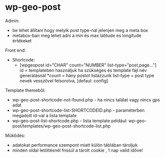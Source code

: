 # wp-geo-post

Admin:
- be lehet állítani hogy melyik post type-nál jelenjen meg a meta box
- metabox-ban meg lehet adni a min és max latitude es longitude értékeket

Front end:
- Shortcode:
    - [wpgeopost id="CHAR" count="NUMBER" list-type="post,page..."]
    id = templateben használjuk ha szükséges és template fájl név generálásnál
    *count = hány postot listázzunk
    list-type = post type nevek vesszővel felsorolva, [defaul: config]


Template themeből:
- wp-geo-post-shortcode-not-found.php - ha nincs találat vagy nincs gps adat
- wp-geo-post-shortcode-list-SHORTCODEID.php - paraméterben megadott id-val a lista template
- wp-geo-post-list-shortcode.php - lista template például: wp-geo-post/templates/wp-geo-post-shortcode-list.php

Mükődés:
- adatokat performance szempont miatt külön táblában tároljuk
- minden oldal letöltésnél frissül a tárolt cookie , 1 nap valid idővel